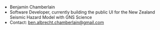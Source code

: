 - Benjamin Chamberlain
- Software Developer, currently building the public UI for the New Zealand Seismic Hazard Model with GNS Science
- Contact: ben.albrecht.chamberlain@gmail.com
